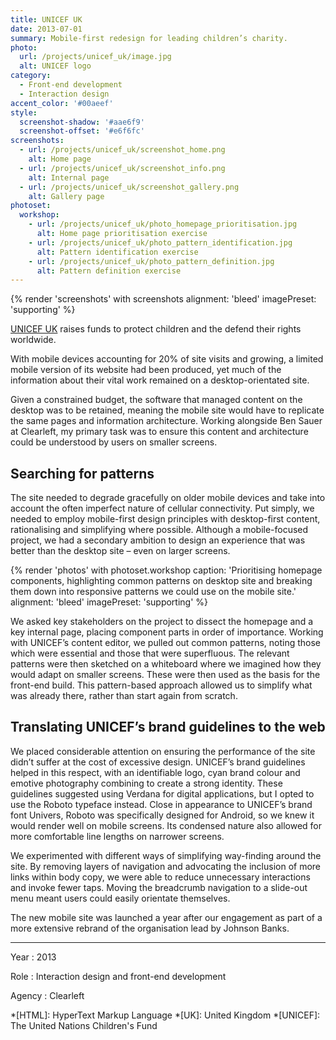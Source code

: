 ```yaml
---
title: UNICEF UK
date: 2013-07-01
summary: Mobile-first redesign for leading children’s charity.
photo:
  url: /projects/unicef_uk/image.jpg
  alt: UNICEF logo
category:
  - Front-end development
  - Interaction design
accent_color: '#00aeef'
style:
  screenshot-shadow: '#aae6f9'
  screenshot-offset: '#e6f6fc'
screenshots:
  - url: /projects/unicef_uk/screenshot_home.png
    alt: Home page
  - url: /projects/unicef_uk/screenshot_info.png
    alt: Internal page
  - url: /projects/unicef_uk/screenshot_gallery.png
    alt: Gallery page
photoset:
  workshop:
    - url: /projects/unicef_uk/photo_homepage_prioritisation.jpg
      alt: Home page prioritisation exercise
    - url: /projects/unicef_uk/photo_pattern_identification.jpg
      alt: Pattern identification exercise
    - url: /projects/unicef_uk/photo_pattern_definition.jpg
      alt: Pattern definition exercise
---
```

{% render 'screenshots' with screenshots
  alignment: 'bleed'
  imagePreset: 'supporting'
%}

[UNICEF UK][1] raises funds to protect children and the defend their rights worldwide.

With mobile devices accounting for 20% of site visits and growing, a limited mobile version of its website had been produced, yet much of the information about their vital work remained on a desktop-orientated site.

Given a constrained budget, the software that managed content on the desktop was to be retained, meaning the mobile site would have to replicate the same pages and information architecture. Working alongside Ben Sauer at Clearleft, my primary task was to ensure this content and architecture could be understood by users on smaller screens.

## Searching for patterns

The site needed to degrade gracefully on older mobile devices and take into account the often imperfect nature of cellular connectivity. Put simply, we needed to employ mobile-first design principles with desktop-first content, rationalising and simplifying where possible. Although a mobile-focused project, we had a secondary ambition to design an experience that was better than the desktop site – even on larger screens.

{% render 'photos' with photoset.workshop
  caption: 'Prioritising homepage components, highlighting common patterns on desktop site and breaking them down into responsive patterns we could use on the mobile site.'
  alignment: 'bleed'
  imagePreset: 'supporting'
%}

We asked key stakeholders on the project to dissect the homepage and a key internal page, placing component parts in order of importance. Working with UNICEF’s content editor, we pulled out common patterns, noting those which were essential and those that were superfluous. The relevant patterns were then sketched on a whiteboard where we imagined how they would adapt on smaller screens. These were then used as the basis for the front-end build. This pattern-based approach allowed us to simplify what was already there, rather than start again from scratch.

## Translating UNICEF’s brand guidelines to the web

We placed considerable attention on ensuring the performance of the site didn’t suffer at the cost of excessive design. UNICEF’s brand guidelines helped in this respect, with an identifiable logo, cyan brand colour and emotive photography combining to create a strong identity. These guidelines suggested using Verdana for digital applications, but I opted to use the Roboto typeface instead. Close in appearance to UNICEF’s brand font Univers, Roboto was specifically designed for Android, so we knew it would render well on mobile screens. Its condensed nature also allowed for more comfortable line lengths on narrower screens.

We experimented with different ways of simplifying way-finding around the site. By removing layers of navigation and advocating the inclusion of more links within body copy, we were able to reduce unnecessary interactions and invoke fewer taps. Moving the breadcrumb navigation to a slide-out menu meant users could easily orientate themselves.

The new mobile site was launched a year after our engagement as part of a more extensive rebrand of the organisation lead by Johnson Banks.

---

Year
: 2013

Role
: Interaction design and front-end development

Agency
: Clearleft

[1]: https://www.unicef.org.uk

*[HTML]: HyperText Markup Language
*[UK]: United Kingdom
*[UNICEF]: The United Nations Children's Fund
